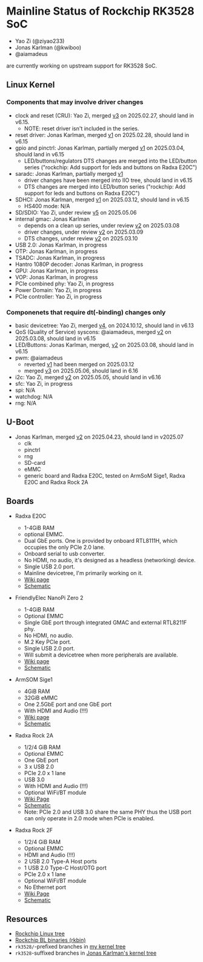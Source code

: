 # Mainline Status of Rockchip RK3528 SoC

- Yao Zi (@ziyao233)
- Jonas Karlman (@kwiboo)
- @aiamadeus

are currently working on upstream support for RK3528 SoC.

## Linux Kernel

### Components that may involve driver changes

- clock and reset (CRU): Yao Zi, merged [v3](https://lore.kernel.org/all/20250217061142.38480-5-ziyao@disroot.org/)
  on 2025.02.27, should land in v6.15.
  - NOTE: reset driver isn't included in the series.
- reset driver: Jonas Karlman, merged [v1](https://lore.kernel.org/all/20250227175302.2950788-1-jonas@kwiboo.se/)
  on 2025.02.28, should land in v6.15
- gpio and pinctrl: Jonas Karlman, partially merged [v1](https://lore.kernel.org/all/20250228064024.3200000-1-jonas@kwiboo.se/)
  on 2025.03.04, should land in v6.15
  - LED/buttons/regulators DTS changes are merged into the LED/button series
    ("rockchip: Add support for leds and buttons on Radxa E20C")
- saradc: Jonas Karlman, partially merged [v1](https://lore.kernel.org/all/20250227184058.2964204-1-jonas@kwiboo.se/)
  - driver changes have been merged into IIO tree, should land in v6.15
  - DTS changes are merged into LED/button series
    ("rockchip: Add support for leds and buttons on Radxa E20C")
- SDHCI: Jonas Karlman, merged [v1](https://lore.kernel.org/all/20250305214108.1327208-1-jonas@kwiboo.se/)
  on 2025.03.12, should land in v6.15
  - HS400 mode: N/A
- SD/SDIO: Yao Zi, under review [v5](https://lore.kernel.org/all/20250506092206.46143-1-ziyao@disroot.org/)
  on 2025.05.06
- internal gmac: Jonas Karlman
  - depends on a clean up series, under review [v2](https://lore.kernel.org/all/20250308213720.2517944-1-jonas@kwiboo.se/)
    on 2025.03.08
  - driver changes, under review [v2](http://lore.kernel.org/20250309232622.1498084-1-jonas@kwiboo.se)
    on 2025.03.09
  - DTS changes, under review [v2](https://lore.kernel.org/all/20250310001254.1516138-1-jonas@kwiboo.se/)
    on 2025.03.10
- USB 2.0: Jonas Karlman, in progress
- OTP: Jonas Karlman, in progress
- TSADC: Jonas Karlman, in progress
- Hantro 1080P decoder: Jonas Karlman, in progress
- GPU: Jonas Karlman, in progress
- VOP: Jonas Karlman, in progress
- PCIe combined phy: Yao Zi, in progress
- Power Domain: Yao Zi, in progress
- PCIe controller: Yao Zi, in progress

### Componenets that require dt(-binding) changes only

- basic devicetree: Yao Zi, merged [v4](https://lore.kernel.org/all/20240829092705.6241-2-ziyao@disroot.org/),
  on 2024.10.12, should land in v6.13
- QoS (Quality of Service) syscons: @aiamadeus, merged [v2](https://lore.kernel.org/all/20250306123809.273655-1-amadeus@jmu.edu.cn/)
  on 2025.03.08, should land in v6.15
- LED/Buttons: Jonas Karlman, merged, [v2](https://lore.kernel.org/all/20250304201642.831218-1-jonas@kwiboo.se/)
  on 2025.03.08, should land in v6.15
- pwm: @aiamadeus
  - reverted [v1](https://lore.kernel.org/all/20250307120004.959980-1-amadeus@jmu.edu.cn/)
    had been merged on 2025.03.12
  - merged [v3](https://lore.kernel.org/all/20250401120020.976343-1-amadeus@jmu.edu.cn/)
    on 2025.05.06, should land in 6.16
- i2c: Yao Zi, merged [v2](https://lore.kernel.org/all/20250417120118.17610-3-ziyao@disroot.org/)
  on 2025.05.05, should land in v6.16
- sfc: Yao Zi, in progress
- spi: N/A
- watchdog: N/A
- rng: N/A

## U-Boot

- Jonas Karlman, merged [v2](https://lore.kernel.org/all/20250407224743.2423921-1-jonas@kwiboo.se/)
  on 2025.04.23, should land in v2025.07
  - clk
  - pinctrl
  - rng
  - SD-card
  - eMMC
  - generic board and Radxa E20C, tested on ArmSoM Sige1, Radxa E20C and Radxa
    Rock 2A

## Boards

- Radxa E20C
  - 1-4GiB RAM
  - optional EMMC.
  - Dual GbE ports. One is provided by onboard RTL8111H, which occupies the
    only PCIe 2.0 lane.
  - Onboard serial to usb converter.
  - No HDMI, no audio, it's designed as a headless (networking) device.
  - Single USB 2.0 port.
  - Mainline devicetree, I'm primarily working on it.
  - [Wiki page](https://docs.radxa.com/en/e/e20c)
  - [Schematic](https://dl.radxa.com/e/e20c/v1.10/radxa_e20c_v1100_schematic.pdf)

- FriendlyElec NanoPi Zero 2
  - 1-4GiB RAM
  - Optional EMMC
  - Single GbE port through integrated GMAC and external RTL8211F phy.
  - No HDMI, no audio.
  - M.2 Key PCIe port.
  - Single USB 2.0 port.
  - Will submit a devicetree when more peripherals are available.
  - [Wiki page](https://wiki.friendlyelec.com/wiki/index.php/NanoPi_Zero2)
  - [Schematic](https://wiki.friendlyelec.com/wiki/images/3/37/NanoPi_Zero2_2407_SCH.pdf)

- ArmSOM Sige1
  - 4GiB RAM
  - 32GiB eMMC
  - One 2.5GbE port and one GbE port
  - With HDMI and Audio (!!!)
  - [Wiki page](https://docs.armsom.org/armsom-sige1)
  - [Schematic](https://drive.google.com/drive/folders/15uvc2lcOAKP0enXezASUhVFLuzkq3IEX)

- Radxa Rock 2A
  - 1/2/4 GiB RAM
  - Optional EMMC
  - One GbE port
  - 3 x USB 2.0
  - PCIe 2.0 x 1 lane
  - USB 3.0
  - With HDMI and Audio (!!!)
  - Optional WiFi/BT module
  - [Wiki Page](https://docs.radxa.com/en/rock2/rock2a)
  - [Schematic](https://dl.radxa.com/rock2/2a/v1.2/radxa_rock_2a_v1.2_schematic.pdf)
  - Note: PCIe 2.0 and USB 3.0 share the same PHY thus the USB port can only
    operate in 2.0 mode when PCIe is enabled.

- Radxa Rock 2F
  - 1/2/4 GiB RAM
  - Optional EMMC
  - HDMI and Audio (!!!)
  - 2 USB 2.0 Type-A Host ports
  - 1 USB 2.0 Type-C Host/OTG port
  - PCIe 2.0 x 1 lane
  - Optional WiFi/BT module
  - No Ethernet port
  - [Wiki Page](https://docs.radxa.com/en/rock2/rock2f)
  - [Schematic](https://dl.radxa.com/rock2/2f/radxa_rock2f_v1.01_schematic.pdf)

## Resources

- [Rockchip Linux tree](https://github.com/rockchip-linux/kernel)
- [Rockchip BL binaries (rkbin)](https://github.com/rockchip-linux/rkbin/)
- `rk3528/`-prefixed branches in
  [my kernel tree](https://github.com/ziyao233/linux)
- `rk3528`-suffixed branches in
  [Jonas Karlman's kernel tree](https://github.com/Kwiboo/linux-rockchip/)
